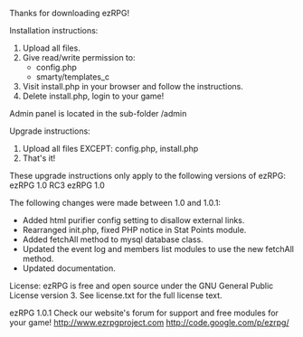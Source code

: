 Thanks for downloading ezRPG!



Installation instructions:
1. Upload all files.
2. Give read/write permission to:
   * config.php
   * smarty/templates_c
3. Visit install.php in your browser and follow the instructions.
4. Delete install.php, login to your game!

Admin panel is located in the sub-folder /admin



Upgrade instructions:
1. Upload all files EXCEPT: config.php, install.php
2. That's it!

These upgrade instructions only apply to the following versions of ezRPG:
ezRPG 1.0 RC3
ezRPG 1.0



The following changes were made between 1.0 and 1.0.1:
- Added html purifier config setting to disallow external links.
- Rearranged init.php, fixed PHP notice in Stat Points module.
- Added fetchAll method to mysql database class.
- Updated the event log and members list modules to use the new fetchAll method.
- Updated documentation.



License:
ezRPG is free and open source under the GNU General Public License version 3.
See license.txt for the full license text.



ezRPG 1.0.1
Check our website's forum for support and free modules for your game!
http://www.ezrpgproject.com
http://code.google.com/p/ezrpg/
